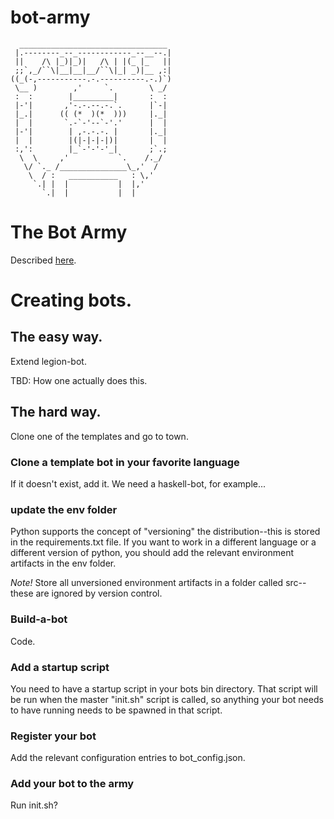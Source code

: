 # bot-army

```
  _________________________________
 |.--------_--_------------_--__--.|
 ||    /\ |_)|_)|   /\ | |(_ |_   ||
 ;;`,_/``\|__|__|__/``\|_| _)|__ ,:|
((_(-,-----------.-.----------.-.)`)
 \__ )        ,'     `.        \ _/
 :  :        |_________|       :  :
 |-'|       ,'-.-.--.-.`.      |`-|
 |_.|      (( (*  )(*  )))     |._|
 |  |       `.-`-'--`-'.'      |  |
 |-'|        | ,-.-.-. |       |._|
 |  |        |(|-|-|-|)|       |  |
 :,':        |_`-'-'-'_|       ;`.;
  \  \     ,'           `.    /._/
   \/ `._ /_______________\_,'  /
    \  / :   ___________   : \,'
     `.| |  |           |  |,'
       `.|  |           |  |
```


# The Bot Army
Described [here](https://square-root.atlassian.net/wiki/display/TPI/Put+a+Bot+on+It%3A+SR+Bot+Army).

# Creating bots.

## The easy way.

Extend legion-bot.

TBD: How one actually does this.

## The hard way.

Clone one of the templates and go to town.

### Clone a template bot in your favorite language
If it doesn't exist, add it. We need a haskell-bot, for example...

### update the env folder
Python supports the concept of "versioning" the distribution--this is stored in the requirements.txt file. If you want to work in a different language or a different version of python, you should add the relevant environment artifacts in the env folder.

*Note!* Store all unversioned environment artifacts in a folder called src--these are ignored by version control.

### Build-a-bot
Code.

### Add a startup script
You need to have a startup script in your bots bin directory. That script will be run when the master "init.sh" script is called, so anything your bot needs to have running needs to be spawned in that script.

### Register your bot
Add the relevant configuration entries to bot_config.json.

### Add your bot to the army
Run init.sh?